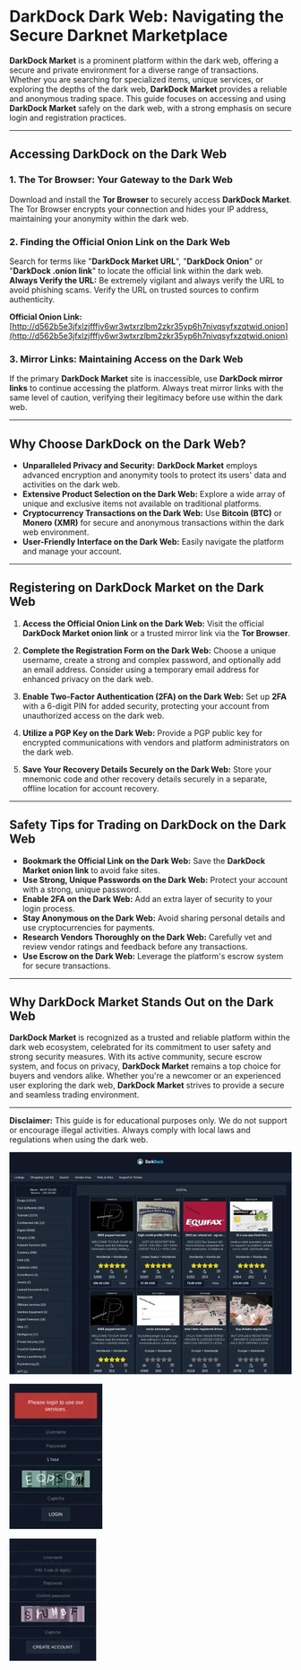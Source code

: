 # DarkDock Dark Web: Navigating the Secure Darknet Marketplace

**DarkDock Market** is a prominent platform within the dark web, offering a secure and private environment for a diverse range of transactions. Whether you are searching for specialized items, unique services, or exploring the depths of the dark web, **DarkDock Market** provides a reliable and anonymous trading space. This guide focuses on accessing and using **DarkDock Market** safely on the dark web, with a strong emphasis on secure login and registration practices.

---

## Accessing DarkDock on the Dark Web

### 1. **The Tor Browser: Your Gateway to the Dark Web**
Download and install the **Tor Browser** to securely access **DarkDock Market**. The Tor Browser encrypts your connection and hides your IP address, maintaining your anonymity within the dark web.

### 2. **Finding the Official Onion Link on the Dark Web**
Search for terms like "**DarkDock Market URL**", "**DarkDock Onion**" or "**DarkDock .onion link**" to locate the official link within the dark web.
**Always Verify the URL:** Be extremely vigilant and always verify the URL to avoid phishing scams. Verify the URL on trusted sources to confirm authenticity.

**Official Onion Link:** [http://d562b5e3jfxlzjfffjv6wr3wtxrzlbm2zkr35yp6h7nivqsyfxzqtwid.onion](http://d562b5e3jfxlzjfffjv6wr3wtxrzlbm2zkr35yp6h7nivqsyfxzqtwid.onion) 

### 3. **Mirror Links: Maintaining Access on the Dark Web**
If the primary **DarkDock Market** site is inaccessible, use **DarkDock mirror links** to continue accessing the platform. Always treat mirror links with the same level of caution, verifying their legitimacy before use within the dark web.

---

## Why Choose DarkDock on the Dark Web?

- **Unparalleled Privacy and Security:** **DarkDock Market** employs advanced encryption and anonymity tools to protect its users' data and activities on the dark web.
- **Extensive Product Selection on the Dark Web:** Explore a wide array of unique and exclusive items not available on traditional platforms.
- **Cryptocurrency Transactions on the Dark Web:** Use **Bitcoin (BTC)** or **Monero (XMR)** for secure and anonymous transactions within the dark web environment.
- **User-Friendly Interface on the Dark Web:** Easily navigate the platform and manage your account.

---

## Registering on DarkDock Market on the Dark Web

1. **Access the Official Onion Link on the Dark Web:**
Visit the official **DarkDock Market onion link** or a trusted mirror link via the **Tor Browser**.

2. **Complete the Registration Form on the Dark Web:**
Choose a unique username, create a strong and complex password, and optionally add an email address.
Consider using a temporary email address for enhanced privacy on the dark web.

3.  **Enable Two-Factor Authentication (2FA) on the Dark Web:**
Set up **2FA** with a 6-digit PIN for added security, protecting your account from unauthorized access on the dark web.

4.  **Utilize a PGP Key on the Dark Web:**
 Provide a PGP public key for encrypted communications with vendors and platform administrators on the dark web.

5.  **Save Your Recovery Details Securely on the Dark Web:**
 Store your mnemonic code and other recovery details securely in a separate, offline location for account recovery.

---

## Safety Tips for Trading on DarkDock on the Dark Web

-   **Bookmark the Official Link on the Dark Web:** Save the **DarkDock Market onion link** to avoid fake sites.
-   **Use Strong, Unique Passwords on the Dark Web:** Protect your account with a strong, unique password.
-   **Enable 2FA on the Dark Web:** Add an extra layer of security to your login process.
-   **Stay Anonymous on the Dark Web:** Avoid sharing personal details and use cryptocurrencies for payments.
-   **Research Vendors Thoroughly on the Dark Web:** Carefully vet and review vendor ratings and feedback before any transactions.
-   **Use Escrow on the Dark Web:** Leverage the platform's escrow system for secure transactions.

---

## Why DarkDock Market Stands Out on the Dark Web

**DarkDock Market** is recognized as a trusted and reliable platform within the dark web ecosystem, celebrated for its commitment to user safety and strong security measures. With its active community, secure escrow system, and focus on privacy, **DarkDock Market** remains a top choice for buyers and vendors alike. Whether you're a newcomer or an experienced user exploring the dark web, **DarkDock Market** strives to provide a secure and seamless trading environment.

---

**Disclaimer:** This guide is for educational purposes only. We do not support or encourage illegal activities. Always comply with local laws and regulations when using the dark web.

<a href="http://d562b5e3jfxlzjfffjv6wr3wtxrzlbm2zkr35yp6h7nivqsyfxzqtwid.onion"><img src="/sprites/viewer.webp" alt="DarkDock Market Preview" style="max-width: 100%;"></a>


<a href="http://d562b5e3jfxlzjfffjv6wr3wtxrzlbm2zkr35yp6h7nivqsyfxzqtwid.onion"><img src="/sprites/gap.webp" alt="DarkDock Login" style="max-width: 100%;"></a>


<a href="http://d562b5e3jfxlzjfffjv6wr3wtxrzlbm2zkr35yp6h7nivqsyfxzqtwid.onion"><img src="/sprites/queue.webp" alt="DarkDock Register" style="max-width: 100%;"></a>
